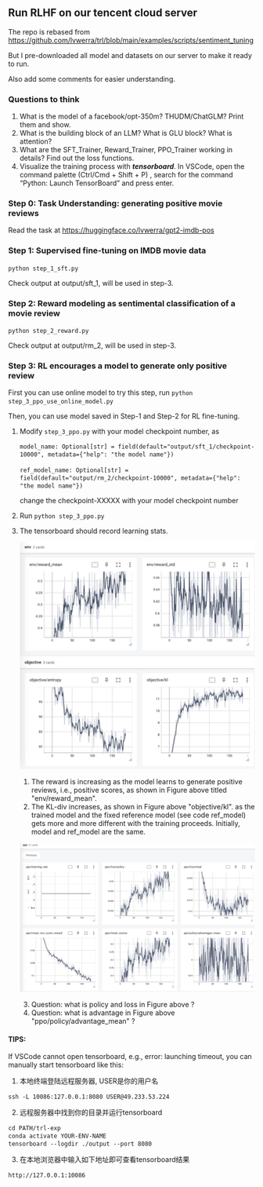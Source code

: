 ## Run RLHF on our tencent cloud server
The repo is rebased from https://github.com/lvwerra/trl/blob/main/examples/scripts/sentiment_tuning

But I pre-downloaded all model and datasets on our server to make it ready to run.

Also add some comments for easier understanding.

### Questions to think
1. What is the model of a facebook/opt-350m? THUDM/ChatGLM? 
Print them and show. 
2. What is the building block of an LLM? What is GLU block? What is attention? 
3. What are the SFT_Trainer, Reward_Trainer, PPO_Trainer working in details? Find out the loss functions. 
4. Visualize the training process with ***tensorboard***. In VSCode, open the command palette (Ctrl/Cmd + Shift + P) , search for the command “Python: Launch TensorBoard” and press enter. 

### Step 0: Task Understanding: generating positive movie reviews
Read the task at https://huggingface.co/lvwerra/gpt2-imdb-pos

### Step 1: Supervised fine-tuning on IMDB movie data
``python step_1_sft.py``

Check output at output/sft_1, will be used in step-3.



### Step 2: Reward modeling as sentimental classification of a movie review
``python step_2_reward.py``

Check output at output/rm_2, will be used in step-3.


### Step 3: RL encourages a model to generate only positive review 
First you can use online model to try this step, run
``python step_3_ppo_use_online_model.py``

Then, you can use model saved in Step-1 and Step-2 for RL fine-tuning.
 1. Modify ``step_3_ppo.py`` with your model checkpoint number, as

    ```
    model_name: Optional[str] = field(default="output/sft_1/checkpoint-10000", metadata={"help": "the model name"})
    
    ref_model_name: Optional[str] = field(default="output/rm_2/checkpoint-10000", metadata={"help": "the model name"})
    ```
    change the checkpoint-XXXXX with your model checkpoint number


 2. Run ``python step_3_ppo.py``


 3. The tensorboard should record learning stats.


      ![ppo-visualize](./assets/ppo_1.jpg "ppo-1") 

      1) The reward is increasing as the model learns to generate positive reviews, i.e., positive scores, as shown in Figure above titled "env/reward_mean".
      2) The KL-div increases, as shown in Figure above "objective/kl".
      as the trained model and the fixed reference model (see code ref_model) gets more and more different with the training proceeds. Initially, model and ref_model are the same. 


      ![ppo-visualize](./assets/ppo_2.jpg "ppo-2")

      3) Question: what is policy and loss in Figure above ?
      4) Question: what is advantage in Figure above "ppo/policy/advantage_mean" ? 





#### TIPS: 
   If VSCode cannot open tensorboard, e.g., error: launching timeout, you can manually start tensorboard like this:
   
   1) 本地终端登陆远程服务器, USER是你的用户名
   ```
   ssh -L 10086:127.0.0.1:8080 USER@49.233.53.224
   ```
   2) 远程服务器中找到你的目录并运行tensorboard
   ```
   cd PATH/trl-exp
   conda activate YOUR-ENV-NAME
   tensorboard --logdir ./output --port 8080
   ```
   3) 在本地浏览器中输入如下地址即可查看tensorboard结果
   ```
   http://127.0.0.1:10086
   ```

